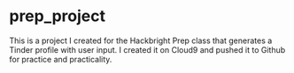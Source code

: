 # prep_project
This is a project I created for the Hackbright Prep class that generates a Tinder profile with user input.
I created it on Cloud9 and pushed it to Github for practice and practicality.
